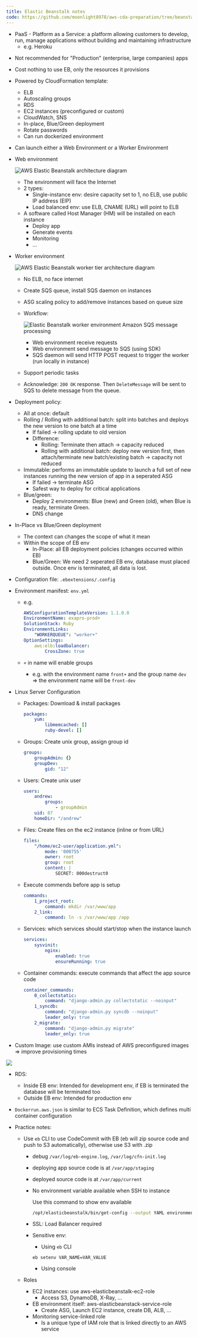 ```yaml
---
title: Elastic Beanstalk notes
code: https://github.com/moonlight8978/aws-cda-preparation/tree/beanstalk
---
```


- PaaS - Platform as a Service: a platform allowing customers to develop, run, manage applications without building and maintaining infrastructure
  - e.g. Heroku

* Not recommended for "Production" (enterprise, large companies) apps

* Cost nothing to use EB, only the resources it provisions

* Powered by CloudFormation template:

  - ELB
  - Autoscaling groups
  - RDS
  - EC2 instances (preconfigured or custom)
  - CloudWatch, SNS
  - In-place, Blue/Green deployment
  - Rotate passwords
  - Can run dockerized environment

* Can launch either a Web Environment or a Worker Environment

* Web environment

  ![AWS Elastic Beanstalk architecture diagram](https://docs.aws.amazon.com/elasticbeanstalk/latest/dg/images/aeb-architecture2.png)

  - The environment will face the Internet
  - 2 types:
    - Single-instance env: desire capacity set to 1, no ELB, use public IP address (EIP)
    - Load balanced env: use ELB, CNAME (URL) will point to ELB
  - A software called Host Manager (HM) will be installed on each instance
    - Deploy app
    - Generate events
    - Monitoring
    - ...

* Worker environment

  ![       AWS Elastic Beanstalk worker tier architecture diagram     ](https://docs.aws.amazon.com/elasticbeanstalk/latest/dg/images/aeb-architecture_worker.png)

  - No ELB, no face internet

  - Create SQS queue, install SQS daemon on instances

  - ASG scaling policy to add/remove instances based on queue size

  - Workflow:

    ![       Elastic Beanstalk worker environment Amazon SQS message processing      ](https://docs.aws.amazon.com/elasticbeanstalk/latest/dg/images/aeb-messageflow-worker.png)

    - Web environment receive requests
    - Web environment send message to SQS (using SDK)
    - SQS daemon will send HTTP POST request to trigger the worker (run locally in instance)

  - Support periodic tasks

  - Acknowledge: `200 OK` response. Then `DeleteMessage` will be sent to SQS to delete message from the queue.

* Deployment policy:

  - All at once: default
  - Rolling / Rolling with additional batch: split into batches and deploys the new version to one batch at a time
    - If failed -> rolling update to old version
    - Difference:
      - Rolling: Terminate then attach -> capacity reduced
      - Rolling with additional batch: deploy new version first, then attach/terminate new batch/existing batch -> capacity not reduced
  - Immutable: performs an immutable update to launch a full set of new instances running the new version of app in a seperated ASG
    - If failed -> terminate ASG
    - Safest way to deploy for critical applications
  - Blue/green:
    - Deploy 2 environments: Blue (new) and Green (old), when Blue is ready, terminate Green.
    - DNS change

* In-Place vs Blue/Green deployment

  - The context can changes the scope of what it mean
  - Within the scope of EB env
    - In-Place: all EB deployment policies (changes occurred within EB)
    - Blue/Green: We need 2 seperated EB env, database must placed outside. Once env is terminated, all data is lost.

* Configuration file: `.ebextensions/.config`

* Environment manifest: `env.yml`

  - e.g.

    ```yml
    AWSConfigurationTemplateVersion: 1.1.0.0
    EnvironmentName: exapro-prod+
    SolutionStack: Ruby
    EnvironmentLinks:
    	"WORKERQUEUE": "worker+"
    OptionSettings:
    	aws:elb:loadbalancer:
    		CrossZone: true
    ```

  - `+` in name will enable groups

    - e.g. with the environment name `front+` and the group name `dev` => the environment name will be `front-dev`

* Linux Server Configuration

  - Packages: Download & install packages

    ```yml
    packages:
    	yum:
    		libmemcached: []
    		ruby-devel: []
    ```

  - Groups: Create unix group, assign group id

    ```yml
    groups:
    	groupAdmin: {}
    	groupDev:
    		gid: "12"
    ```

  - Users: Create unix user

    ```yml
    users:
    	andrew:
    		groups:
    			- groupAdmin
        uid: 87
        homeDir: "/andrew"
    ```

  - Files: Create files on the ec2 instance (inline or from URL)

    ```yml
    files:
    	"/home/ec2-user/application.yml":
    		mode: '000755'
    		owner: root
    		group: root
    		content: |
    			SECRET: 000destruct0
    ```

  - Execute commends before app is setup

    ```yml
    commands:
    	1_project_root:
    		command: mkdir /var/www/app
    	2_link:
    		command: ln -s /var/www/app /app
    ```

  - Services: which services should start/stop when the instance launch

    ```yml
    services:
    	sysvinit:
    		nginx:
    			enabled: true
    			ensureRunning: true
    ```

  - Container commands: execute commands that affect the app source code

    ```yml
    container_commands:
    	0_collectstatic:
    		command: "django-admin.py collectstatic --noinput"
    	1_syncdb:
    		command: "django-admin.py syncdb --noinput"
    		leader_only: true
    	2_migrate:
    		command: "django-admin.py migrate"
    		leader_only: true
    ```

* Custom Image: use custom AMIs instead of AWS preconfigured images => improve provisioning times

![](https://images.viblo.asia/026545c8-b4b4-4aa0-b1e6-45c3eb9169b2.png)

- RDS:

  - Inside EB env: Intended for development env, if EB is terminated the database will be terminated too
  - Outside EB env: Intended for production env

- `Dockerrun.aws.json` is similar to ECS Task Definition, which defines multi container configuration

- Practice notes:

  - Use `eb` CLI to use CodeCommit with EB (eb will zip source code and push to S3 automatically), otherwise use S3 with .zip

    - debug `/var/log/eb-engine.log`, `/var/log/cfn-init.log`

    - deploying app source code is at `/var/app/staging`

    - deployed source code is at `/var/app/current`

    - No environment variable available when SSH to instance

      Use this command to show env available

      ```bash
      /opt/elasticbeanstalk/bin/get-config --output YAML environment
      ```

    - SSL: Load Balancer required

    - Sensitive env:

      - Using `eb` CLI

      ```
      eb setenv VAR_NAME=VAR_VALUE
      ```

      - Using console

  - Roles

    - EC2 instances: use aws-elasticbeanstalk-ec2-role
      - Access S3, DynamoDB, X-Ray, ...
    - EB environment itself: aws-elasticbeanstack-service-role
      - Create ASG, Launch EC2 instance, create DB, ALB, ...
    - Monitoring service-linked role
      - Is a unique type of IAM role that is linked directly to an AWS service
